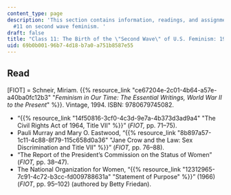 ```yaml
---
content_type: page
description: 'This section contains information, readings, and assignments for class
  #11 on second wave feminism. '
draft: false
title: "Class 11: The Birth of the \"Second Wave\" of U.S. Feminism: 1960\u201366"
uid: 69b0b001-96b7-4d18-b7a0-a751b8587e55
---
```

## Read

\[FIOT\] = Schneir, Miriam. {{% resource_link "ce67204e-2c01-4b64-a57e-a40ba0fc12b3" "*Feminism in Our Time: The Essential Writings, World War II to the Present*" %}}. Vintage, 1994. ISBN: 9780679745082.

- “{{% resource_link "14f50816-3cf0-4c3d-9e7a-4b373d3ad9a4" "The Civil Rights Act of 1964, Title VII" %}}” (*FIOT,* pp. 71–75).
- Pauli Murray and Mary O. Eastwood, “{{% resource_link "8b897a57-1c11-4c88-8f79-115c658d0a36" "Jane Crow and the Law: Sex Discrimination and Title VII" %}}” (*FIOT,* pp. 76–88).
- “The Report of the President’s Commission on the Status of Women” (*FIOT,* pp. 38–47).
- The National Organization for Women, “{{% resource_link "12312965-7c91-4c72-b3cc-fd009788631a" "Statement of Purpose" %}}” (1966) (*FIOT*, pp. 95–102) (authored by Betty Friedan).